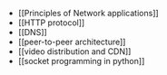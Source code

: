 - [[Principles of Network applications]]
- [[HTTP protocol]]
- [[DNS]]
- [[peer-to-peer architecture]]
- [[video distribution and CDN]]
- [[socket programming in python]]
